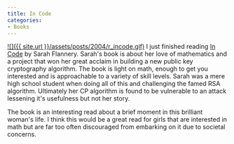 ```yaml
---
title: In Code
categories:
- Books
---
```


[![]({{ site.url }}/assets/posts/2004/r_incode.gif)](http://search.barnesandnoble.com/booksearch/isbnInquiry.asp?isbn=0761123849) I just finished reading [In Code](http://search.barnesandnoble.com/booksearch/isbnInquiry.asp?isbn=0761123849) by Sarah Flannery. Sarah's book is about her love of mathematics and a project that won her great acclaim in building a new public key cryptography algorithm. The book is light on math, enough to get you interested and is approachable to a variety of skill levels. Sarah was a mere high school student when doing all of this and challenging the famed RSA algorithm. Ultimately her CP algorithm is found to be vulnerable to an attack lessening it's usefulness but not her story.

The book is an interesting read about a brief moment in this brilliant woman's life. I think this would be a great read for girls that are interested in math but are far too often discouraged from embarking on it due to societal concerns.
